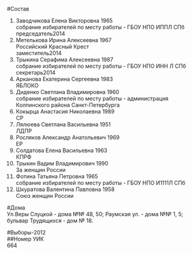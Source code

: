 #Состав  
1. Заводчикова Елена Викторовна 1965  
    собрание избирателей по месту работы - ГБОУ НПО ИППЛ СПб  
    председатель2014  
2. Метелькова Ирина Алексеевна 1967  
    Российский Красный Крест  
    заместитель2014  
3. Трыкина Серафима Алексеевна 1987  
    собрание избирателей по месту работы - ГБОУ НПО ИНН Л СПб  
    секретарь2014  
4. Арканова Екатерина Сергеевна 1983  
    ЯБЛОКО  
5. Диденко Светлана Владимировна 1960  
    собрание избирателей по месту работы - администрация Колпинского района Санкт-Петербурга  
6. Кокырца Анастасия Николаевна 1989  
    СР  
7. Лялюева Светлана Васильевна 1951  
    ЛДПР  
8. Росляков Александр Анатольевич 1969  
    ЕР  
9. Солдатова Елена Васильевна 1963  
    КПРФ  
10. Трыкин Вадим Владимирович 1990  
    За женщин России  
11. Фотина Татьяна Петровна 1965  
    собрание избирателей по месту работы - ГБОУ НПО И1111Л СПб  
12. Шкуратова Валентина Павловна 1958  
    Союз женщин России  

#Дома  
Ул.Веры Слуцкой - дома №№ 48, 50; Раумская ул. - дома №№ 1, 5; бульвар Трудящихся - дом № 18.  
  
#Выборы-2012  
##Номер УИК  
664  
